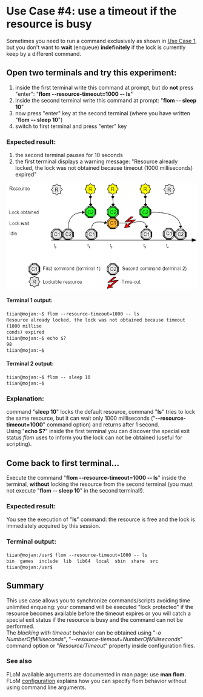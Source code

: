 # Use Case #4: use a timeout if the resource is busy

Sometimes you need to run a command exclusively as shown in [Use Case 1](Use_Case_1.md), but you don't want to **wait** (enqueue) **indefinitely** if the lock is currently keep by a different command.

## Open two terminals and try this experiment:

1. inside the first terminal write this command at prompt, but do **not** press "enter": "**flom \-\-resource-timeout=1000 \-\- ls**"
2. inside the second terminal write this command at prompt: "**flom \-\- sleep 10**"
3. now press "enter" key at the second terminal (where you have written "**flom \-\- sleep 10**")
4. switch to first terminal and press "enter" key

### Expected result:

1. the second terminal pauses for 10 seconds
2. the first terminal displays a warning message: "Resource already locked, the lock was not obtained because timeout (1000 milliseconds) expired"

![](use_case_4.png)

#### Terminal 1 output:

    tiian@mojan:~$ flom --resource-timeout=1000 -- ls
    Resource already locked, the lock was not obtained because timeout (1000 millise
    conds) expired
    tiian@mojan:~$ echo $?
    98
    tiian@mojan:~$ 

#### Terminal 2 output:

    tiian@mojan:~$ flom -- sleep 10
    tiian@mojan:~$ 

### Explanation:
command "**sleep 10**" locks the default resource, command "**ls**" tries to lock the same resource, but it can wait only 1000 milliseconds ("**\-\-resource-timeout=1000**" command option) and returns after 1 second.    
Using "**echo $?**" inside the first terminal you can discover the special exit status *flom* uses to inform you the lock can not be obtained (useful for scripting).

## Come back to first terminal...

Execute the command "**flom \-\-resource-timeout=1000 \-\- ls**" inside the terminal, **without** locking the resource from the second terminal (you must not execute "**flom \-\- sleep 10**" in the second terminal!).

### Expected result:

You see the execution of "**ls**" command: the resource is free and the lock is immediately acquired by this session.

### Terminal output:

    tiian@mojan:/usr$ flom --resource-timeout=1000 -- ls
    bin  games  include  lib  lib64  local	sbin  share  src
    tiian@mojan:/usr$ 

## Summary
This use case allows you to synchronize commands/scripts avoiding time unlimited enqueing: your command will be executed "lock protected" if the resource becomes available before the timeout expires or you will catch a special exit status if the resource is busy and the command can not be performed.    
The *blocking with timeout* behavior can be obtained using "*-o NumberOfMilliseconds*", "*\-\-resource-tiemout=NumberOfMilliseconds*" command option or "*Resource/Timeout*" property inside configuration files.

### See also
FLoM available arguments are documented in man page: use **man flom**.   
FLoM [configuration](../Configuration.md) explains how you can specify flom behavior without using command line arguments.
